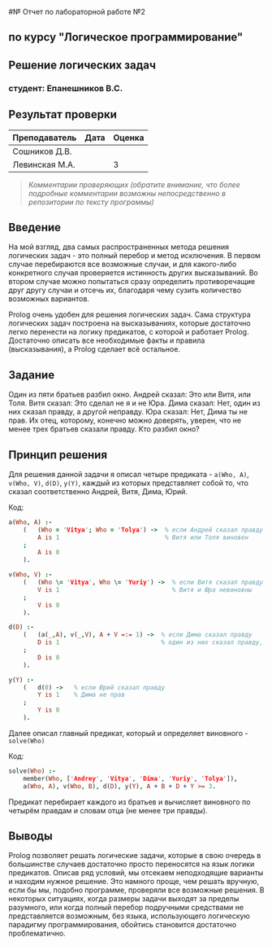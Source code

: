 #№ Отчет по лабораторной работе №2
## по курсу "Логическое программирование"

## Решение логических задач

### студент: Епанешников В.С.

## Результат проверки

| Преподаватель     | Дата         |  Оценка       |
|-------------------|--------------|---------------|
| Сошников Д.В. |              |               |
| Левинская М.А.|              |        3      |

> *Комментарии проверяющих (обратите внимание, что более подробные комментарии возможны непосредственно в репозитории по тексту программы)*


## Введение

На мой взгляд, два самых распространенных метода решения логических задач - это полный перебор и метод исключения. В первом случае перебираются все возможные случаи, и для какого-либо конкретного случая проверяется истинность других высказываний. Во втором случае можно попытаться сразу определить противоречащие друг другу случаи и отсечь их, благодаря чему сузить количество возможных вариантов.

Prolog очень удобен для решения логических задач. Сама структура логических задач построена на высказываниях, которые достаточно легко перенести на логику предикатов, с которой и работает Prolog. Достаточно описать все необходимые факты и правила (высказывания), а Prolog сделает всё остальное.

## Задание

Один из пяти братьев разбил окно. Андрей сказал: Это или Витя, или Толя. Витя сказал: Это сделал не я и не Юра. Дима сказал: Нет, один из них сказал правду, а другой неправду. Юра сказал: Нет, Дима ты не прав. Их отец, которому, конечно можно доверять, уверен, что не менее трех братьев сказали правду. Кто разбил окно?

## Принцип решения

Для решения данной задачи я описал четыре предиката - `a(Who, A)`, `v(Who, V)`, `d(D)`, `y(Y)`, каждый из которых представляет собой то, что сказал соответственно Андрей, Витя, Дима, Юрий.

Код:
```prolog
a(Who, A) :-
    (   (Who = 'Vitya'; Who = 'Tolya') ->  % если Андрей сказал правду
        A is 1                             % Витя или Толя виновен
    ;  
        A is 0
    ). 

v(Who, V) :-
    (   (Who \= 'Vitya', Who \= 'Yuriy') ->  % если Витя сказал правду
        V is 1                               % Витя и Юра невиновны
    ;   
        V is 0
    ).

d(D) :-
    (   (a(_,A), v(_,V), A + V =:= 1) ->  % если Дима сказал правду
        D is 1                            % один из них сказал правду, а другой неправду (Андрей и Витя)
    ;   
        D is 0
    ).

y(Y) :-
    (   d(0) ->   % если Юрий сказал правду 
        Y is 1    % Дима не прав
    ;   
        Y is 0
    ).
```
Далее описал главный предикат, который и определяет виновного - `solve(Who)`

Код:
```prolog
solve(Who) :-
    member(Who, ['Andrey', 'Vitya', 'Dima', 'Yuriy', 'Tolya']),
    a(Who, A), v(Who, B), d(D), y(Y), A + B + D + Y >= 3.
```
Предикат перебирает каждого из братьев и вычисляет виновного по четырём правдам и словам отца (не менее три правды).

## Выводы

Prolog позволяет решать логические задачи, которые в свою очередь в большинстве случаев достаточно просто переносятся на язык логики предикатов. Описав ряд условий, мы отсекаем неподходящие варианты и находим нужное решение. Это намного проще, чем решать вручную, если бы мы, подобно программе, проверяли все возможные решения. В некоторых ситуациях, когда размеры задачи выходят за пределы разумного, или когда полный перебор подручными средствами не представляется возможным, без языка, использующего логическую парадигму программирования, обойтись становится достаточно проблематично.




